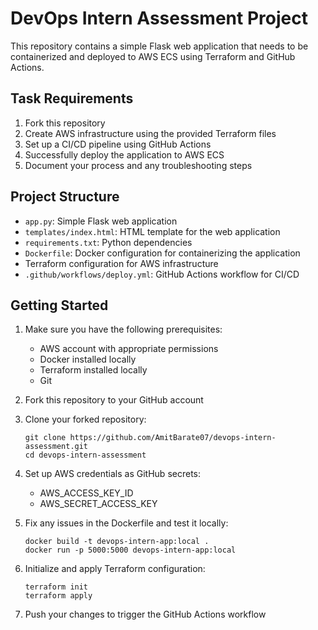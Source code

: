 # DevOps Intern Assessment Project

This repository contains a simple Flask web application that needs to be containerized and deployed to AWS ECS using Terraform and GitHub Actions.

## Task Requirements

1. Fork this repository
2. Create AWS infrastructure using the provided Terraform files
3. Set up a CI/CD pipeline using GitHub Actions
4. Successfully deploy the application to AWS ECS
5. Document your process and any troubleshooting steps

## Project Structure

- `app.py`: Simple Flask web application
- `templates/index.html`: HTML template for the web application
- `requirements.txt`: Python dependencies
- `Dockerfile`: Docker configuration for containerizing the application
-  Terraform configuration for AWS infrastructure
- `.github/workflows/deploy.yml`: GitHub Actions workflow for CI/CD

## Getting Started

1. Make sure you have the following prerequisites:
   - AWS account with appropriate permissions
   - Docker installed locally
   - Terraform installed locally
   - Git

2. Fork this repository to your GitHub account

3. Clone your forked repository:
   ```
   git clone https://github.com/AmitBarate07/devops-intern-assessment.git
   cd devops-intern-assessment
   ```

4. Set up AWS credentials as GitHub secrets:
   - AWS_ACCESS_KEY_ID
   - AWS_SECRET_ACCESS_KEY

5. Fix any issues in the Dockerfile and test it locally:
   ```
   docker build -t devops-intern-app:local .
   docker run -p 5000:5000 devops-intern-app:local
   ```

6. Initialize and apply Terraform configuration:
   ```
   terraform init
   terraform apply
   ```

7. Push your changes to trigger the GitHub Actions workflow
